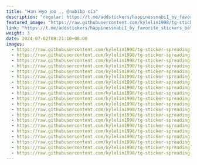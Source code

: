 ```yaml
---
title: "𝖧𝖺𝗇 𝖧𝗒𝗈 𝗃𝗈𝗈 ,, @nabibp εïз"
description: "regular: https://t.me/addstickers/happinessnabi1_by_favorite_stickers_bot"
featured_image: "https://raw.githubusercontent.com/kylelin1998/tg-sticker-spreading-worldwide-images/main/img/0df7fede-163f-4a0b-91ff-8e63edf55597.jpg"
link: "https://t.me/addstickers/happinessnabi1_by_favorite_stickers_bot"
weight: 3
date: 2024-07-02T08:21:10+08:00
images:
  - https://raw.githubusercontent.com/kylelin1998/tg-sticker-spreading-worldwide-images/main/img/0df7fede-163f-4a0b-91ff-8e63edf55597.jpg
  - https://raw.githubusercontent.com/kylelin1998/tg-sticker-spreading-worldwide-images/main/img/51b9a912-e9e6-4eed-bb96-438590ebc94e.jpg
  - https://raw.githubusercontent.com/kylelin1998/tg-sticker-spreading-worldwide-images/main/img/90f759f5-ac6c-4a0f-bab4-db5930f84f71.jpg
  - https://raw.githubusercontent.com/kylelin1998/tg-sticker-spreading-worldwide-images/main/img/ebe798f8-c5e2-42f3-ba67-e500702e9068.jpg
  - https://raw.githubusercontent.com/kylelin1998/tg-sticker-spreading-worldwide-images/main/img/f545b1d8-a0cc-4adc-9687-f13f5dbc1334.jpg
  - https://raw.githubusercontent.com/kylelin1998/tg-sticker-spreading-worldwide-images/main/img/362009c9-2bf0-466c-b499-d5d0c28324b1.jpg
  - https://raw.githubusercontent.com/kylelin1998/tg-sticker-spreading-worldwide-images/main/img/9552046b-1829-4ce3-a5ef-42f2dfc0da13.jpg
  - https://raw.githubusercontent.com/kylelin1998/tg-sticker-spreading-worldwide-images/main/img/72b8d731-1859-4942-8a8f-89c38297216f.jpg
  - https://raw.githubusercontent.com/kylelin1998/tg-sticker-spreading-worldwide-images/main/img/b80673c3-0c7e-42ed-81d8-a0a9ebb6fecc.jpg
  - https://raw.githubusercontent.com/kylelin1998/tg-sticker-spreading-worldwide-images/main/img/b25889ff-08b4-4141-825a-419feabc7ec6.jpg
  - https://raw.githubusercontent.com/kylelin1998/tg-sticker-spreading-worldwide-images/main/img/08cefd02-0b97-4143-b3be-0d662da11c6f.jpg
  - https://raw.githubusercontent.com/kylelin1998/tg-sticker-spreading-worldwide-images/main/img/524c54a5-a81b-414d-a730-d0863cfca31b.jpg
  - https://raw.githubusercontent.com/kylelin1998/tg-sticker-spreading-worldwide-images/main/img/2fa0da29-973f-48c8-9c05-79650dfaeeca.jpg
  - https://raw.githubusercontent.com/kylelin1998/tg-sticker-spreading-worldwide-images/main/img/be290d80-4bb5-49a0-b748-8315434b5893.jpg
  - https://raw.githubusercontent.com/kylelin1998/tg-sticker-spreading-worldwide-images/main/img/bf29020c-ea66-4aef-8b93-f49a44caa019.jpg
  - https://raw.githubusercontent.com/kylelin1998/tg-sticker-spreading-worldwide-images/main/img/574cbad7-b8e9-466b-954b-6d79eaf4c6f8.jpg
  - https://raw.githubusercontent.com/kylelin1998/tg-sticker-spreading-worldwide-images/main/img/e8b57234-2e07-4b86-983a-aa501d57789b.jpg
  - https://raw.githubusercontent.com/kylelin1998/tg-sticker-spreading-worldwide-images/main/img/e2521acc-e2c6-437d-8011-337326c8c7fb.jpg
  - https://raw.githubusercontent.com/kylelin1998/tg-sticker-spreading-worldwide-images/main/img/7c474c65-c5d8-42f2-a53f-d5427dbb325f.jpg
  - https://raw.githubusercontent.com/kylelin1998/tg-sticker-spreading-worldwide-images/main/img/484959f7-faa1-40e9-8033-20ad039f3022.jpg
---
```

